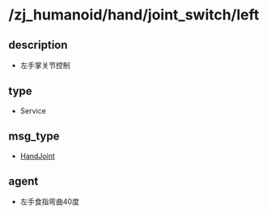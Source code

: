 # /zj_humanoid/hand/joint_switch/left

## description
- 左手掌关节控制

## type
- Service

## msg_type
- [HandJoint](../../../../zj_humanoid_types.md#HandJoint)

## agent
- 左手食指弯曲40度

